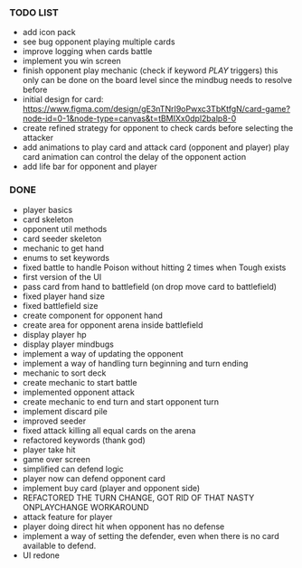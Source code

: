 ### TODO LIST
- add icon pack
- see bug opponent playing multiple cards
- improve logging when cards battle
- implement you win screen
- finish opponent play mechanic (check if keyword *PLAY* triggers) this only can be done on the board level since the mindbug needs to resolve before
- initial design for card: https://www.figma.com/design/gE3nTNrI9oPwxc3TbKtfgN/card-game?node-id=0-1&node-type=canvas&t=tBMIXx0dpl2balp8-0
- create refined strategy for opponent to check cards before selecting the attacker 
- add animations to play card and attack card (opponent and player) play card animation can control the delay of the opponent action
- add life bar for opponent and player

###  DONE
- player basics
- card skeleton
- opponent util methods 
- card seeder skeleton
- mechanic to get hand
- enums to set keywords
- fixed battle to handle Poison without hitting 2 times when Tough exists
- first version of the UI
- pass card from hand to battlefield (on drop move card to battlefield) 
- fixed player hand size
- fixed battlefield size
- create component for opponent hand
- create area for opponent arena inside battlefield
- display player hp
- display player mindbugs
- implement a way of updating the opponent
- implement a way of handling turn beginning and turn ending
- mechanic to sort deck 
- create mechanic to start battle
- implemented opponent attack 
- create mechanic to end turn and start opponent turn
- implement discard pile
- improved seeder
- fixed attack killing all equal cards on the arena
- refactored keywords (thank god)
- player take hit
- game over screen
- simplified can defend logic
- player now can defend opponent card
- implement buy card (player and opponent side)
- REFACTORED THE TURN CHANGE, GOT RID OF THAT NASTY ONPLAYCHANGE WORKAROUND 
- attack feature for player
- player doing direct hit when opponent has no defense
- implement a way of setting the defender, even when there is no card available to defend.
- UI redone